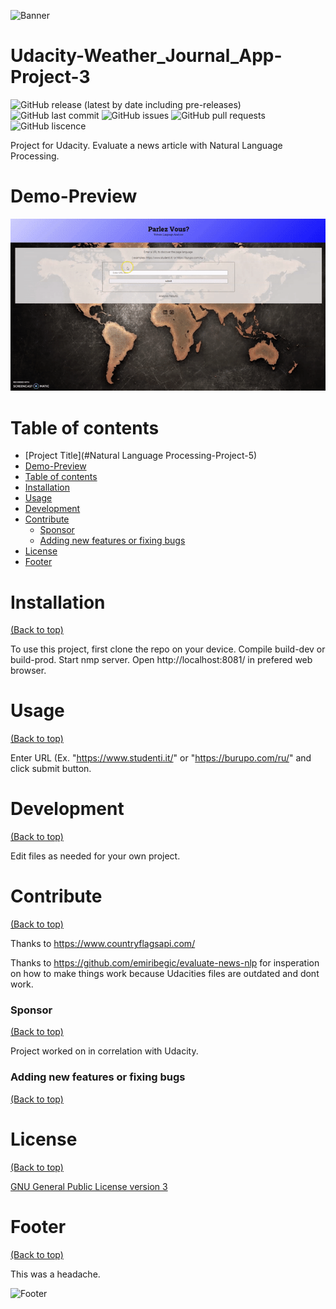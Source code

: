 ![Banner](https://c.tenor.com/merVUP-66lIAAAAC/banging-head-ouch.gif)

# Udacity-Weather_Journal_App-Project-3

![GitHub release (latest by date including pre-releases)](https://img.shields.io/github/v/release/jac21984/Udacity-Project_5?include_prereleases)
![GitHub last commit](https://img.shields.io/github/last-commit/jac21984/Udacity-Project_5)
![GitHub issues](https://img.shields.io/github/issues-raw/jac21984/Udacity-Project_5)
![GitHub pull requests](https://img.shields.io/github/issues-pr/jac21984/Udacity-Project_5)
![GitHub liscence](https://img.shields.io/github/license/jac21984/Udacity-Project_5)

Project for Udacity. Evaluate a news article with Natural Language Processing.

# Demo-Preview

![Random GIF](https://github.com/jac21984/Udacity-Project_5/blob/62fbcf3ff0cf285bc230791978e401cfe9b40e67/preview.gif)

# Table of contents

- [Project Title](#Natural Language Processing-Project-5)
- [Demo-Preview](#demo-preview)
- [Table of contents](#table-of-contents)
- [Installation](#installation)
- [Usage](#usage)
- [Development](#development)
- [Contribute](#contribute)
    - [Sponsor](#sponsor)
    - [Adding new features or fixing bugs](#adding-new-features-or-fixing-bugs)
- [License](#license)
- [Footer](#footer)

# Installation
[(Back to top)](#table-of-contents)

To use this project, first clone the repo on your device.
Compile build-dev or build-prod.
Start nmp server.
Open http://localhost:8081/ in prefered web browser.

# Usage
[(Back to top)](#table-of-contents)

Enter URL (Ex. "https://www.studenti.it/" or "https://burupo.com/ru/" and click submit button.

# Development
[(Back to top)](#table-of-contents)

Edit files as needed for your own project.

# Contribute
[(Back to top)](#table-of-contents)

Thanks to https://www.countryflagsapi.com/

Thanks to https://github.com/emiribegic/evaluate-news-nlp for insperation on how to make things work
because Udacities files are outdated and dont work.

### Sponsor
[(Back to top)](#table-of-contents)

Project worked on in correlation with Udacity.

### Adding new features or fixing bugs
[(Back to top)](#table-of-contents)


# License
[(Back to top)](#table-of-contents)

[GNU General Public License version 3](https://opensource.org/licenses/GPL-3.0)

# Footer
[(Back to top)](#table-of-contents)

This was a headache.

![Footer](https://media.giphy.com/media/2nGfl4QfpCtW/giphy.gif)
